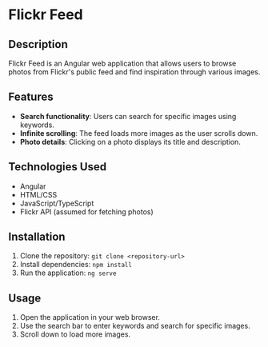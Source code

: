 # Flickr Feed

## Description
Flickr Feed is an Angular web application that allows users to browse photos from Flickr's public feed and find inspiration through various images.

## Features
- **Search functionality**: Users can search for specific images using keywords.
- **Infinite scrolling**: The feed loads more images as the user scrolls down.
- **Photo details**: Clicking on a photo displays its title and description.

## Technologies Used
- Angular
- HTML/CSS
- JavaScript/TypeScript
- Flickr API (assumed for fetching photos)

## Installation
1. Clone the repository: `git clone <repository-url>`
2. Install dependencies: `npm install`
3. Run the application: `ng serve`

## Usage
1. Open the application in your web browser.
2. Use the search bar to enter keywords and search for specific images.
3. Scroll down to load more images.



